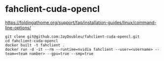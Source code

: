 # fahclient-cuda-opencl

https://foldingathome.org/support/faq/installation-guides/linux/command-line-options/ 

```shell
git clone git@github.com:JayDoubleu/fahclient-cuda-opencl.git
cd fahclient-cuda-opencl
docker built -t fahclient .
docker run -d -it --rm --runtime=nvidia fahclient --user=<username> --team=<team number> --gpu=true --smp=true
```
